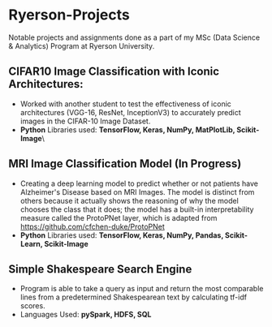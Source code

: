 # **Ryerson-Projects**
Notable projects and assignments done as a part of my MSc (Data Science &amp; Analytics) Program at Ryerson University.

## CIFAR10 Image Classification with Iconic Architectures:
- Worked with another student to test the effectiveness of iconic architectures (VGG-16, ResNet, InceptionV3) to accurately predict images in the CIFAR-10 Image Dataset.
- **Python** Libraries used: **TensorFlow, Keras, NumPy, MatPlotLib, Scikit-Image**\


## MRI Image Classification Model (In Progress)
- Creating a deep learning model to predict whether or not patients have Alzheimer's Disease based on MRI Images. The model is distinct from others because it actually shows the reasoning of why the model chooses the class that it does; the model has a built-in interpretability measure called the ProtoPNet layer, which is adapted from https://github.com/cfchen-duke/ProtoPNet
- **Python** Libraries used: **TensorFlow, Keras, NumPy, Pandas, Scikit-Learn, Scikit-Image**

## Simple Shakespeare Search Engine
- Program is able to take a query as input and return the most comparable lines from a predetermined Shakespearean text by calculating tf-idf scores.
- Languages Used: **pySpark, HDFS, SQL**
